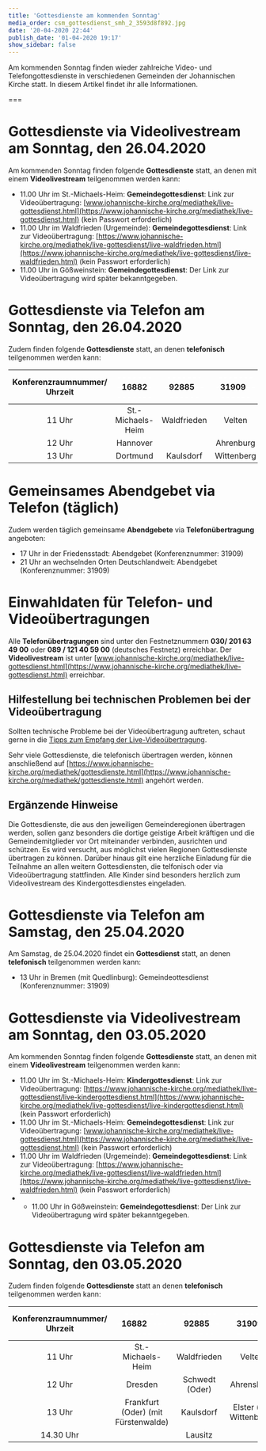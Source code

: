 ```yaml
---
title: 'Gottesdienste am kommenden Sonntag'
media_order: csm_gottesdienst_smh_2_3593d8f892.jpg
date: '20-04-2020 22:44'
publish_date: '01-04-2020 19:17'
show_sidebar: false
---
```


Am kommenden Sonntag finden wieder zahlreiche Video- und Telefongottesdienste in verschiedenen Gemeinden der Johannischen Kirche statt. In diesem Artikel findet ihr alle Informationen.

===
# Gottesdienste via Videolivestream am Sonntag, den 26.04.2020
Am kommenden Sonntag finden folgende **Gottesdienste** statt, an denen mit einem **Videolivestream** teilgenommen werden kann:
* 11.00 Uhr im St.-Michaels-Heim: **Gemeindegottesdienst**: Link zur Videoübertragung: [www.johannische-kirche.org/mediathek/live-gottesdienst.html](https://www.johannische-kirche.org/mediathek/live-gottesdienst.html) (kein Passwort erforderlich)
* 11.00 Uhr im Waldfrieden (Urgemeinde): **Gemeindegottesdienst**: Link zur Videoübertragung: [https://www.johannische-kirche.org/mediathek/live-gottesdienst/live-waldfrieden.html](https://www.johannische-kirche.org/mediathek/live-gottesdienst/live-waldfrieden.html) (kein Passwort erforderlich)
* 11.00 Uhr in Gößweinstein: **Gemeindegottesdienst**: Der Link zur Videoübertragung wird später bekanntgegeben.

# Gottesdienste via Telefon am Sonntag, den 26.04.2020
Zudem finden folgende **Gottesdienste** statt, an denen **telefonisch** teilgenommen werden kann:

| Konferenzraumnummer/<br>Uhrzeit | <font color=white>--------</font>16882<font color=white>--------</font> | <font color=white>--------</font>92885<font color=white>--------</font> | <font color=white>--------</font>31909<font color=white>--------</font> | <font color=white>--------</font>55114<font color=white>--------</font> |
| ----------------- | ----------------- | ----------------- | ----------------- | ----------------- |
| <center>11 Uhr</center> | <center>St.-Michaels-Heim</center> | <center>Waldfrieden</center> | <center>Velten</center> | <center>Gößweinstein</center> |
| <center>12 Uhr</center> | <center>Hannover</center> | | <center>Ahrenburg</center> | <center>Lübs</center> |
| <center>13 Uhr</center> | <center>Dortmund</center> | <center>Kaulsdorf</center> | <center>Wittenberg</center> | |

# Gemeinsames Abendgebet via Telefon (täglich)
Zudem werden täglich gemeinsame **Abendgebete** via **Telefonübertragung** angeboten:
* 17 Uhr in der Friedensstadt: Abendgebet (Konferenznummer: 31909)
* 21 Uhr an wechselnden Orten Deutschlandweit: Abendgebet (Konferenznummer: 31909)

# Einwahldaten für Telefon- und Videoübertragungen
Alle **Telefonübertragungen** sind unter den Festnetznummern **030/ 201 63 49 00** oder **089 / 121 40 59 00** (deutsches Festnetz) erreichbar.
Der **Videolivestream** ist unter [www.johannische-kirche.org/mediathek/live-gottesdienst.html](https://www.johannische-kirche.org/mediathek/live-gottesdienst.html) erreichbar.

## Hilfestellung bei technischen Problemen bei der Videoübertragung
Sollten technische Probleme bei der Videoübertragung auftreten, schaut gerne in die [Tipps zum Empfang der Live-Videoübertragung](https://cloud.johannische-kirche.org/index.php/s/Smg4kD3tRNBENYp).

Sehr viele Gottesdienste, die telefonisch übertragen werden, können anschließend auf [https://www.johannische-kirche.org/mediathek/gottesdienste.html](https://www.johannische-kirche.org/mediathek/gottesdienste.html) angehört werden.

## Ergänzende Hinweise 
Die Gottesdienste, die aus den jeweiligen Gemeinderegionen übertragen werden, sollen ganz besonders die dortige geistige Arbeit kräftigen und die Gemeindemitglieder vor Ort miteinander verbinden, ausrichten und schützen. Es wird versucht, aus möglichst vielen Regionen Gottesdienste übertragen zu können. Darüber hinaus gilt eine herzliche Einladung für die Teilnahme an allen weitern Gottesdiensten, die telfonisch oder via Videoübertragung stattfinden. Alle Kinder sind besonders herzlich zum Videolivestream des Kindergottesdienstes eingeladen.

# Gottesdienste via Telefon am Samstag, den 25.04.2020
Am Samstag, de 25.04.2020 findet ein **Gottesdienst** statt, an denen **telefonisch** teilgenommen werden kann:
* 13 Uhr in Bremen (mit Quedlinburg): Gemeindeottesdienst (Konferenznummer: 31909)

# Gottesdienste via Videolivestream am Sonntag, den 03.05.2020
Am kommenden Sonntag finden folgende **Gottesdienste** statt, an denen mit einem **Videolivestream** teilgenommen werden kann:
* 11.00 Uhr im St.-Michaels-Heim: **Kindergottesdienst**: Link zur Videoübertragung: [https://www.johannische-kirche.org/mediathek/live-gottesdienst/live-kindergottesdienst.html](https://www.johannische-kirche.org/mediathek/live-gottesdienst/live-kindergottesdienst.html) (kein Passwort erforderlich)
* 11.00 Uhr im St.-Michaels-Heim: **Gemeindegottesdienst**: Link zur Videoübertragung: [www.johannische-kirche.org/mediathek/live-gottesdienst.html](https://www.johannische-kirche.org/mediathek/live-gottesdienst.html) (kein Passwort erforderlich)
* 11.00 Uhr im Waldfrieden (Urgemeinde): **Gemeindegottesdienst**: Link zur Videoübertragung: [https://www.johannische-kirche.org/mediathek/live-gottesdienst/live-waldfrieden.html](https://www.johannische-kirche.org/mediathek/live-gottesdienst/live-waldfrieden.html) (kein Passwort erforderlich)
* * 11.00 Uhr in Gößweinstein: **Gemeindegottesdienst**: Der Link zur Videoübertragung wird später bekanntgegeben.

# Gottesdienste via Telefon am Sonntag, den 03.05.2020
Zudem finden folgende **Gottesdienste** statt an denen **telefonisch** teilgenommen werden kann:

| Konferenzraumnummer/<br>Uhrzeit | <font color=white>--------</font>16882<font color=white>--------</font> | <font color=white>--------</font>92885<font color=white>--------</font> | <font color=white>--------</font>31909<font color=white>--------</font> | <font color=white>--------</font>55114<font color=white>--------</font> |
| ----------------- | ----------------- | ----------------- | ----------------- | ----------------- |
| <center>11 Uhr</center> | <center>St.-Michaels-Heim</center> | <center>Waldfrieden</center> | <center>Velten</center> | <center>Gößweinstein</center> |
| <center>12 Uhr</center> | <center>Dresden</center> | <center>Schwedt (Oder)</center> | <center>Ahrensburg</center> | |
| <center>13 Uhr</center> | <center>Frankfurt (Oder) (mit Fürstenwalde)</center> | <center>Kaulsdorf</center> | <center>Elster (mit Wittenberg)</center> | |
| <center>14.30 Uhr</center> | | <center>Lausitz</center> | | |